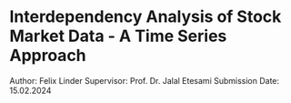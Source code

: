 # Interdependency Analysis of Stock Market Data - A Time Series Approach
Author: Felix Linder
Supervisor: Prof. Dr. Jalal Etesami
Submission Date: 15.02.2024
